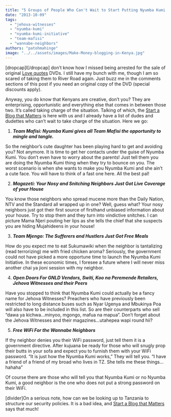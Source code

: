```yaml
---
title: "5 Groups of People Who Can't Wait to Start Putting Nyumba Kumi Initiative to Work"
date: "2013-10-09"
tags: 
  - "jehova-witnesses"
  - "nyumba-kumi"
  - "nyumba-kumi-initiative"
  - "team-mafisi"
  - "wannabe-neighbors"
authors: "patohmahinge"
image: "../../assets/images/Make-Money-blogging-in-Kenya.jpg"
---
```


\[dropcap\]I\[/dropcap\] don’t know how I missed being arrested for the sale of original [Love quotes](http://www.lovequotes.co.ke/ "Are We Really One? My Analysis of Actions Resulting From the Westgate Mall Attack") DVDs. I still have my bunch with me, though I am so scared of taking them to River Road again.<!--more--> Just buzz me in the comments sections of this post if you need an original copy of the DVD (special discounts apply).

Anyway, you do know that Kenyans are creative, don’t you? They are enterprising, opportunistic and everything else that comes in between those two. It’s called taking charge of the situation. Talking of which, the [Start a Blog that Matters](https://mahinge.com/ "Is Ole Lenku the Dumbest Secretary in the Cabinet? | Questions arising from the Nyumba Kumi Initiative") is here with us and I already have a list of dudes and dudettes who can’t wait to take charge of the situation. Here we go:

1. _**Team Mafisi: Nyumba Kumi gives all Team Mafisi the opportunity to mingle and tangle.**_

So the neighbor’s cute daughter has been playing hard to get and avoiding you? Not anymore. It is time to get her contacts under the guise of Nyumba Kumi. You don’t even have to worry about the parents! Just tell them you are doing the Nyumba Kumi thing when they try to bounce on you. The worst scenario is when she wants to make you Nyumba Kumi and she ain’t a cute face. You will have to think of a fast one here. All the best pal!

2. _**Magazeti: Your Nosy and Snitching Neighbors Just Got Live Coverage of your House**_

You know those neighbors who spread mucene more than the Daily Nation, NTV and the Standard all wrapped up in one? Well, guess what? Your nosy neighbors just got their first source of firsthand unbiased information about your house. Try to stop them and they turn into vindictive snitches. I can picture Mama Njeri pouting her lips as she tells the chief that she suspects you are hiding Mujahideens in your house!

3. _**Team Mjengo: The Sufferers and Hustlers Just Got Free Meals**_

How do you expect me to eat Sukumawiki when the neighbor is tantalizing (read terrorizing) me with fried chicken aroma? Seriously, the government could not have picked a more opportune time to launch the Nyumba Kumi Initiative. In these economic times, I foresee a future where I will never miss another chai ya jioni session with my neighbor.

4. _**Open Doors For GNLD Vendors, Switi, Koo na Peremende Retailers, Jehova Witnesses and their Peers**_

Have you stopped to think that Nyumba Kumi could actually be a fancy name for Jehova Witnesses? Preachers who have previously been restricted to long distance buses such as Nyar Ugenya and Mbukinya Poa will also have to be included in this list. So are their counterparts who sell “dawa ya kichwa…minyoo, mgongo, mafua na mapua”. Don’t forget about the Jehova Witnesses and their magazines…utahepea wapi round hii?

5. _**Free WiFi For the Wannabe Neighbors**_

If thy neighbor denies you their WiFi password, just tell them it is a government directive. After kujuana be ready for those who will snugly prop their butts in your sofa and expect you to furnish them with your WiFi password. “It is just how the Nyumba Kumi works,” They will tell you. “I have a friend of a friend of my broad who lives in TZ. She tells me these things…hahaha”

Of course there are those who will tell you that Nyumba Kumi or no Nyumba Kumi, a good neighbor is the one who does not put a strong password on their WiFi.

\[divider\]On a serious note, how can we be looking up to Tanzania to structure our security policies. It is a bad idea, and [Start a Blog that Matters](https://mahinge.com/ "Is Ole Lenku the Dumbest Secretary in the Cabinet? | Questions arising from the Nyumba Kumi Initiative") says that much!
